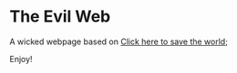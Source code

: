 # The Evil Web

A wicked webpage based on [Click here to save the world](https://clickheretosavetheworld.com/);

Enjoy!